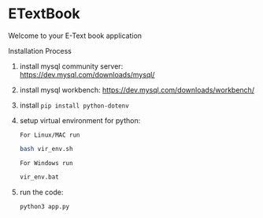 # ETextBook

Welcome to your E-Text book application

Installation Process

1.  install mysql community server: https://dev.mysql.com/downloads/mysql/
2.  install mysql workbench: https://dev.mysql.com/downloads/workbench/
3.  install `pip install python-dotenv`
4.  setup virtual environment for python:

    `For Linux/MAC run`

    ```bash
    bash vir_env.sh
    ```

    `For Windows run`

    ```bash
    vir_env.bat
    ```

5.  run the code:
    ```python
    python3 app.py
    ```
